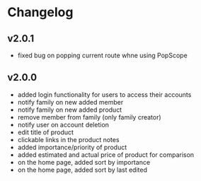 # Changelog

## v2.0.1
* fixed bug on popping current route whne using PopScope

## v2.0.0
* added login functionality for users to access their accounts
* notify family on new added member
* notify family on new added product
* remove member from family (only family creator)
* notify user on account deletion
* edit title of product
* clickable links in the product notes
* added importance/priority of product
* added estimated and actual price of product for comparison
* on the home page, added sort by importance
* on the home page, added sort by last edited